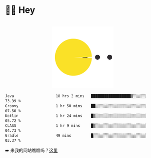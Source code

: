 
# 👋🏻 Hey
<div align="center">
	<br>
	<img src="https://raw.githubusercontent.com/Aniket965/Aniket965/master/pacman.svg?sanitize=true" width="200" height="200">
	<br>
</div>

<!--START_SECTION:waka-->

```text
Java                   18 hrs 2 mins   ██████████████████▒░░░░░░   73.39 %
Groovy                 1 hr 50 mins    ██░░░░░░░░░░░░░░░░░░░░░░░   07.50 %
Kotlin                 1 hr 24 mins    █▒░░░░░░░░░░░░░░░░░░░░░░░   05.72 %
CLASS                  1 hr 9 mins     █▒░░░░░░░░░░░░░░░░░░░░░░░   04.73 %
Gradle                 49 mins         █░░░░░░░░░░░░░░░░░░░░░░░░   03.37 %
```

<!--END_SECTION:waka-->

 ➡️  来我的网站瞧瞧吗？[这里](https://www.shaolongfei.com)
